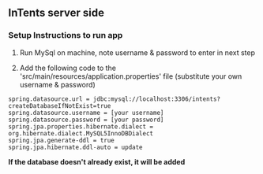 ## InTents server side

### Setup Instructions to run app

1) Run MySql on machine, note username & password to enter in next step

2) Add the following code to the  'src/main/resources/application.properties' file (substitute your own username & password)
```
spring.datasource.url = jdbc:mysql://localhost:3306/intents?createDatabaseIfNotExist=true
spring.datasource.username = [your username]
spring.datasource.password = [your password]
spring.jpa.properties.hibernate.dialect = org.hibernate.dialect.MySQL5InnoDBDialect
spring.jpa.generate-ddl = true
spring.jpa.hibernate.ddl-auto = update
```
**If the database doesn't already exist, it will be added**